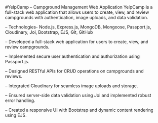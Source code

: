 #YelpCamp – Campground Management Web Application
 YelpCamp is a full-stack web application that allows users to create, view, and review campgrounds with authentication, image uploads, and data validation.
 
–	Technologies- Node.js, Express.js, MongoDB, Mongoose, Passport.js, Cloudinary, Joi, Bootstrap, EJS, Git, GitHub

–	Developed a full-stack web application for users to create, view, and review campgrounds.

–	Implemented secure user authentication and authorization using Passport.js.

–	Designed RESTful APIs for CRUD operations on campgrounds and reviews.

–	Integrated Cloudinary for seamless image uploads and storage.

–	Ensured server-side data validation using Joi and implemented robust error handling.

–	Created a responsive UI with Bootstrap and dynamic content rendering using EJS.
